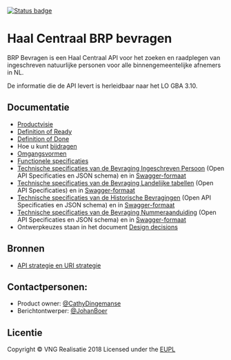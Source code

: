 [![Status badge](https://img.shields.io/endpoint.svg?style=for-the-badge&url=https://api-test.nl/api/v1/provider-run-shield/719f6829-2987-4dea-a4b7-8e5c07072245/)](https://api-test.nl/server/719f6829-2987-4dea-a4b7-8e5c07072245/)

# Haal Centraal BRP bevragen

BRP Bevragen is een Haal Centraal API voor het zoeken en raadplegen van ingeschreven natuurlijke personen voor alle binnengemeentelijke afnemers in NL.

De informatie die de API levert is herleidbaar naar het LO GBA 3.10.

## Documentatie
* [Productvisie](https://github.com/VNG-Realisatie/RSGB-bevragingen/blob/master/docs/productvision.md)
* [Definition of Ready](https://github.com/VNG-Realisatie/RSGB-bevragingen/blob/master/docs/definition_of_ready.md)
* [Definition of Done](https://github.com/VNG-Realisatie/RSGB-bevragingen/blob/master/docs/definition_of_done.md)
* Hoe u kunt [bijdragen](https://github.com/VNG-Realisatie/Tutorial/blob/master/CONTRIBUTING.md)
* [Omgangsvormen](https://github.com/VNG-Realisatie/Tutorial/blob/master/CODE_OF_CONDUCT.md)
* [Functionele specificaties](https://github.com/VNG-Realisatie/Bevragingen-ingeschreven-personen/tree/master/features)
* [Technische specificaties van de Bevraging Ingeschreven Persoon](https://github.com/VNG-Realisatie/Bevragingen-ingeschreven-personen/tree/master/api-specificatie/Bevraging-Ingeschreven-Persoon) (Open API Specificaties en JSON schema) en in [Swagger-formaat](https://petstore.swagger.io/?url=https://raw.githubusercontent.com/VNG-Realisatie/Bevragingen-ingeschreven-personen/master/api-specificatie/Bevraging-Ingeschreven-Persoon/openapi.yaml)
* [Technische specificaties van de Bevraging Landelijke tabellen](https://github.com/VNG-Realisatie/Bevragingen-ingeschreven-personen/tree/master/api-specificatie/Landelijke%20tabellen) (Open API Specificaties) en in [Swagger-formaat](https://petstore.swagger.io/?url=https://raw.githubusercontent.com/VNG-Realisatie/Bevragingen-ingeschreven-personen/master/api-specificatie/Landelijke%20tabellen/openapi.yaml)
* [Technische specificaties van de Historische Bevragingen](https://github.com/VNG-Realisatie/Bevragingen-ingeschreven-personen/tree/master/api-specificatie/Bevraging-Historie) (Open API Specificaties en JSON schema) en in [Swagger-formaat](https://petstore.swagger.io/?url=https://raw.githubusercontent.com/VNG-Realisatie/Bevragingen-ingeschreven-personen/master/api-specificatie/Bevraging-Historie/openapi.yaml)
* [Technische specificaties van de Bevraging Nummeraanduiding](https://github.com/VNG-Realisatie/Bevragingen-ingeschreven-personen/tree/master/api-specificatie/Bevraging-Nummeraanduiding) (Open API Specificaties en JSON schema) en in [Swagger-formaat](https://petstore.swagger.io/?url=https://raw.githubusercontent.com/VNG-Realisatie/Bevragingen-ingeschreven-personen/master/api-specificatie/Bevraging-Nummeraanduiding/openapi.yaml)
* Ontwerpkeuzes staan in het document [Design decisions](https://github.com/VNG-Realisatie/Bevragingen-ingeschreven-personen/blob/master/docs/design_decisions.md)

## Bronnen
* [API strategie en URI strategie](https://aandeslagmetdeomgevingswet.nl/digitaal-stelsel/documenten/documenten/api-uri-strategie/)

## Contactpersonen:
* Product owner: [@CathyDingemanse](https://github.com/CathyDingemanse)
* Berichtontwerper: [@JohanBoer](https://github.com/JohanBoer)

## Licentie
Copyright &copy; VNG Realisatie 2018
Licensed under the [EUPL](https://github.com/VNG-Realisatie/Haal-Centraal-BRP-bevragen/blob/master/LICENCE.md)
